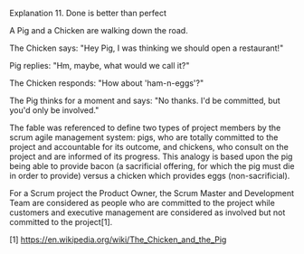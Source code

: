 Explanation 11. Done is better than perfect

A Pig and a Chicken are walking down the road.

The Chicken says: "Hey Pig, I was thinking we should open a restaurant!"

Pig replies: "Hm, maybe, what would we call it?"

The Chicken responds: "How about 'ham-n-eggs'?"

The Pig thinks for a moment and says: "No thanks. I'd be committed, but you'd only be involved."

The fable was referenced to define two types of project members by the scrum agile management system: pigs, who are totally committed to the project and accountable for its outcome, and chickens, who consult on the project and are informed of its progress. This analogy is based upon the pig being able to provide bacon (a sacrificial offering, for which the pig must die in order to provide) versus a chicken which provides eggs (non-sacrificial).

For a Scrum project the Product Owner, the Scrum Master and Development Team are considered as people who are committed to the project while customers and executive management are considered as involved but not committed to the project[1].

[1] https://en.wikipedia.org/wiki/The_Chicken_and_the_Pig
